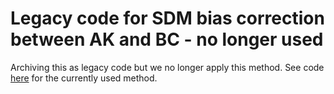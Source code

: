 # Legacy code for SDM bias correction between AK and BC - no longer used

Archiving this as legacy code but we no longer apply this method. See code [here](https://github.com/somros/Atlantis_GOA_SDM_coupling_and_initbiom) for the currently used method.

